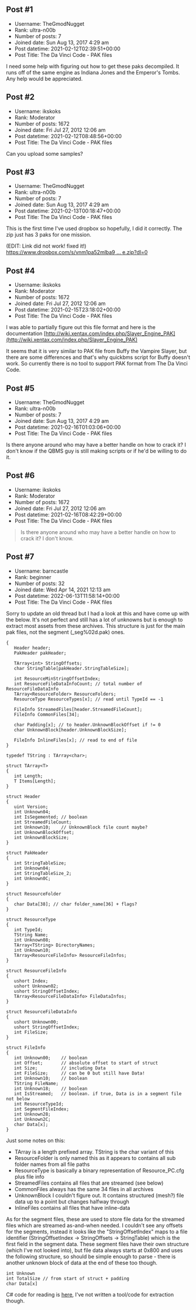 ## Post #1
- Username: TheGmodNugget
- Rank: ultra-n00b
- Number of posts: 7
- Joined date: Sun Aug 13, 2017 4:29 am
- Post datetime: 2021-02-12T02:39:51+00:00
- Post Title: The Da Vinci Code - PAK files

I need some help with figuring out how to get these paks decompiled. It runs off of the same engine as Indiana Jones and the Emperor's Tombs. Any help would be appreciated.
## Post #2
- Username: ikskoks
- Rank: Moderator
- Number of posts: 1672
- Joined date: Fri Jul 27, 2012 12:06 am
- Post datetime: 2021-02-12T08:48:56+00:00
- Post Title: The Da Vinci Code - PAK files

Can you upload some samples?
## Post #3
- Username: TheGmodNugget
- Rank: ultra-n00b
- Number of posts: 7
- Joined date: Sun Aug 13, 2017 4:29 am
- Post datetime: 2021-02-13T00:18:47+00:00
- Post Title: The Da Vinci Code - PAK files

This is the first time I've used dropbox so hopefully, I did it correctly. The zip just has 3 paks for one mission. 

(EDIT: Link did not work! fixed it!)
[https://www.dropbox.com/s/vnm1pa52mlba9 ... e.zip?dl=0](https://www.dropbox.com/s/vnm1pa52mlba9p1/res_m0x_louvre.zip?dl=0)
## Post #4
- Username: ikskoks
- Rank: Moderator
- Number of posts: 1672
- Joined date: Fri Jul 27, 2012 12:06 am
- Post datetime: 2021-02-15T23:18:02+00:00
- Post Title: The Da Vinci Code - PAK files

I was able to partially figure out this file format and here is the documentation
[http://wiki.xentax.com/index.php/Slayer_Engine_PAK](http://wiki.xentax.com/index.php/Slayer_Engine_PAK)

It seems that it is very similar to PAK file from Buffy the Vampire Slayer,
but there are some differences and that's why quickbms script for Buffy doesn't work.
So currently there is no tool to support PAK format from The Da Vinci Code.
## Post #5
- Username: TheGmodNugget
- Rank: ultra-n00b
- Number of posts: 7
- Joined date: Sun Aug 13, 2017 4:29 am
- Post datetime: 2021-02-16T01:03:06+00:00
- Post Title: The Da Vinci Code - PAK files

Is there anyone around who may have a better handle on how to crack it? I don't know if the QBMS guy is still making scripts or if he'd be willing to do it.
## Post #6
- Username: ikskoks
- Rank: Moderator
- Number of posts: 1672
- Joined date: Fri Jul 27, 2012 12:06 am
- Post datetime: 2021-02-16T08:42:29+00:00
- Post Title: The Da Vinci Code - PAK files

> Is there anyone around who may have a better handle on how to crack it?
I don't know.
## Post #7
- Username: barncastle
- Rank: beginner
- Number of posts: 32
- Joined date: Wed Apr 14, 2021 12:13 am
- Post datetime: 2022-06-13T11:58:14+00:00
- Post Title: The Da Vinci Code - PAK files

Sorry to update an old thread but I had a look at this and have come up with the below. It's not perfect and still has a lot of unknowns but is enough to extract most assets from these archives. This structure is just for the main pak files, not the segment (_seg%02d.pak) ones. 

```
{
   Header header;
   PakHeader pakHeader;
   
   TArray<int> StringOffsets;
   char StringTable[pakHeader.StringTableSize];
   
   int ResourceMinStringOffsetIndex;
   int ResourceFileDataInfoCount; // total number of ResourceFileDataInfo
   TArray<ResourceFolder> ResourceFolders;
   ResourceType ResourceTypes[x]; // read until TypeId == -1
   
   FileInfo StreamedFiles[header.StreamedFileCount];
   FileInfo CommonFiles[34];
   
   char Padding[x]; // to header.UnknownBlockOffset if != 0
   char UnknownBlock[header.UnknownBlockSize];
   
   FileInfo InlineFiles[x]; // read to end of file
}

typedef TString : TArray<char>;

struct TArray<T>
{
   int Length;
   T Items[Length];
}

struct Header
{
   uint Version;
   int Unknown04;
   int IsSegemented; // boolean
   int StreamedFileCount;
   int Unknown10;    // UnknownBlock file count maybe?
   int UnknownBlockOffset;
   int UnknownBlockSize;
}

struct PakHeader
{
   int StringTableSize;
   int Unknown04;
   int StringTableSize_2;
   int Unknown0C;
}

struct ResourceFolder
{
   char Data[38]; // char folder_name[36] + flags?
}

struct ResourceType
{
   int TypeId;
   TString Name;
   int Unknown08;
   TArray<TString> DirectoryNames;
   int Unknown10;
   TArray<ResourceFileInfo> ResourceFileInfos;
}

struct ResourceFileInfo
{
   ushort Index;
   ushort Unknown02;
   ushort StringOffsetIndex;
   TArray<ResourceFileDataInfo> FileDataInfos;
}

struct ResourceFileDataInfo
{
   ushort Unknown00;
   ushort StringOffsetIndex;
   int FileSize;
}

struct FileInfo
{
   int Unknown00;    // boolean
   int Offset;       // absolute offset to start of struct
   int Size;         // including Data
   int FileSize;     // can be 0 but still have Data!
   int Unknown10;    // boolean
   TString FileName;
   int Unknown18;    // boolean
   int IsStreamed;   // boolean. if true, Data is in a segment file not below
   int ResourceTypeId;
   int SegmentFileIndex;
   int Unknown28;
   int Unknown2C;   
   char Data[x];
}

```


Just some notes on this:
 - TArray is a length prefixed array. TString is the char variant of this
 - ResourceFolder is only named this as it appears to contains all sub folder names from all file paths
 - ResourceType is basically a binary representation of Resource_PC.cfg plus file info
 - StreamedFiles contains all files that are streamed (see below)
 - CommonFiles always has the same 34 files in all archives
 - UnknownBlock I couldn't figure out. It contains structured (mesh?) file data up to a point but changes halfway through
 - InlineFiles contains all files that have inline-data

As for the segment files, these are used to store file data for the streamed files which are streamed as-and-when needed. I couldn't see any offsets for the segments, instead it looks like the "StringOffsetIndex" maps to a file identifier (StringOffsetIndex -> StringOffsets -> StringTable) which is the first field in the segment data. These segment files have their own structure (which I've not looked into), but file data always starts at 0x800 and uses the following structure, so should be simple enough to parse - there is another unknown block of data at the end of these too though.

```
int Unknown
int TotalSize // from start of struct + padding
char Data[x]

```


C# code for reading is [here](https://gist.github.com/barncastle/60572ffa142322429c1fcc2a755d087d), I've not written a tool/code for extraction though.
